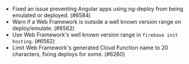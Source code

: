 - Fixed an issue preventing Angular apps using ng-deploy from being emulated or deployed. (#6584)
- Warn if a Web Framework is outside a well known version range on deploy/emulate. (#6562)
- Use Web Framework's well known version range in `firebase init hosting`. (#6562)
- Limit Web Framework's generated Cloud Function name to 20 characters, fixing deploys for some. (#6260)
